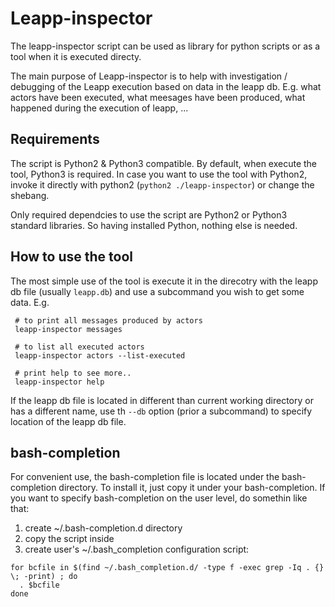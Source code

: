 # Leapp-inspector

The leapp-inspector script can be used as library for python scripts or as a tool
when it is executed directy.

The main purpose of Leapp-inspector is to help with investigation / debugging
of the Leapp execution based on data in the leapp db. E.g. what actors have
been executed, what meesages have been produced, what happened during
the execution of leapp, ...

## Requirements
The script is Python2 & Python3 compatible. By default, when execute the tool,
Python3 is required. In case you want to use the tool with Python2, invoke it
directly with python2 (`python2 ./leapp-inspector`) or change the shebang.

Only required dependcies to use the script are Python2 or Python3 standard
libraries. So having installed Python, nothing else is needed.

## How to use the tool

The most simple use of the tool is execute it in the direcotry with the leapp
db file (usually `leapp.db`) and use a subcommand you wish to get some data.
E.g.
```
 # to print all messages produced by actors
 leapp-inspector messages

 # to list all executed actors
 leapp-inspector actors --list-executed

 # print help to see more..
 leapp-inspector help
```

If the leapp db file is located in different than current working directory
or has a different name, use th `--db` option (prior a subcommand) to specify
location of the leapp db file.

## bash-completion
For convenient use, the bash-completion file is located under the bash-completion
directory. To install it, just copy it under your bash-completion. If you want
to specify bash-completion on the user level, do somethin like that:
1. create ~/.bash-completion.d directory
1. copy the script inside
1. create user's ~/.bash\_completion configuration script:
```
for bcfile in $(find ~/.bash_completion.d/ -type f -exec grep -Iq . {} \; -print) ; do
  . $bcfile
done
```
